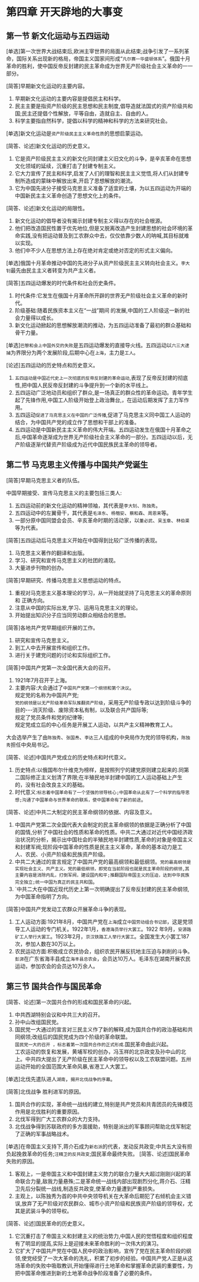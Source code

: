 # 第四章 开天辟地的大事变

## 第一节 新文化运动与五四运动

[单选]第一次世界大战结束后,欧洲主宰世界的局面从此结束;战争引发了一系列革命，国际关系出现新的格局，帝国主义国家间形成“`凡尔赛一华盛顿体系`”。俄国十月革命的胜利，使中国反帝反封建的民主革命成为世界无产阶级社会主义革命的一一部分。

[简答]早期新文化运动的主要内容。

1. 早期新文化运动的主要内容是提倡民主和科学。
2. 民主主要是指资产阶级的民主思想和民主制度,倡导造就法国式的资产阶级共和国;民主还提倡个性解放，平等自由，造就自主、自由的人。
3. 科学主要指自然科学，提倡以科学的精神和科学的方法来研究社会。

[单选]新文化运动是`资产阶级民主主义革命性质`的思想启蒙运动。

[简答、论述]新文化运动的历史意义。

1. 它是资产阶级民主主义的新文化同封建主义旧文化的斗争，是辛亥革命在思想文化领域的延续，沉重打击了封建专制主义。
2. 它大力宣传了民主和科学,启发了人们的理智和民主主义觉悟,将人们从封建专制所造成的蒙昧中解放出来,开启了思想解放的潮流。
3. 它为中国先进分子接受马克思主义准备了适宜的土壤，为以五四运动为开端的中国新民主主义革命创造了思想文化上的条件。

[简答、论述]新文化运动的局限性。

1. 新文化运动的倡导者没有揭示封建专制主义得以存在的社会根源。
2. 他们把改造国民性置于优先地位,但是又脱离改造产生封建思想的社会环境的革命实践,没有把运动普及到工农群众中去，仅仅依靠少数人的呐喊,其目标就难以实现。
3. 他们中不少人在思想方法上存在绝对肯定或绝对否定的形式主义偏向。

[单选]俄国十月革命推动中国的先进分子从资产阶级民主主义转向社会主义。`李大钊`最先由民主主义者转变为共产主义者。

[简答]五四运动爆发的时代条件和社会历史条件。

1. 时代条件:它发生在俄国十月革命所开辟的世界无产阶级社会主义革命的新时代。
2. 阶级基础:随着民族资本主义在“一战”期间 的发展,中国的工人阶级这一新的社会力量得以成长。
3. 新文化运动掀起的思想解放潮流的推动，为五四运动准备了最初的群众基础和骨干力量。

[单选]`巴黎和会上中国外交的失败`是五四运动爆发的直接导火线。五四运动以`六三大逮捕`为界限分为两个发展阶段,后期中心在`上海`，主力是`工人`。

[论述]五四运动的历史特点和历史意义。

1. `五四运动是中国近代史上一次彻底的反帝反封建的革命运动`,表现了反帝反封建的彻底性,把中国人民反帝反封建的斗争提升到一个新的水平线上。
2. 五四运动广泛地动员和组织了群众,是一场真正的群众性的革命运动。青年学生起了先锋作用,中国工人阶级开始登上政治舞台,，在运动后期发挥了主力军作用。
3. 五四运动`促进了马克思主义在中国的广泛传播`,促进了马克思主义同中国工人运动的结合，为中国共产党的成立作了思想和干部上的准备。
4. 五四运动是中国新民主主义革命的伟大开端。五四运动发生在俄国十月革命之后,中国革命逐渐成为世界无产阶级社会主义革命的一部分。五四运动以后，无产阶级逐渐代替资产阶级成为近代中国民族民主革命的领导者。

## 第二节 马克思主义传播与中国共产党诞生

[简答]早期马克思主义者的队伍。

中国早期接受、宣传马克思主义的主要包括三类人:

1. 五四运动前的新文化运动的精神领袖，其代表是`李大钊`、`陈独秀`。
2. 五四运动中的左翼骨干，其代表是`毛泽东`、`杨匏安`、`蔡和森`、`周恩来`等。
3. 一部分原中国同盟会会员、辛亥革命时期的活动家，以`董必武`、`吴玉章`、`林伯渠`等为代表。

[简答]五四运动后马克思主义开始在中国得到比较广泛传播的表现。

1. 马克思主义著作的翻译和出版。
2. 学习、研究和宣传马克思主义的社团的涌现。
3. 大量进步刊物的创办。

[简答]早期研究、传播马克思主义思想运动的特点。

1. 重视对马克思主义基本理论的学习，从一开始就坚持了马克思主义的革命原则和
正确方向。
2. 注意从中国的实际出发,学习、运用马克思主义的理论。
3. 开始提出知识分子应当同劳动群众相结合的思想。

[简答]各地共产党早期组织开展的工作。

1. 研究和宣传马克思主义。
2. 到工人中去开展宣传和组织工作。
3. 进行关于建党问题的讨论和实际组织工作。

[简答]中国共产党第一次全国代表大会的召开。

1. 1921年7月召开于上海。
2. 主要内容:大会通过了`中国共产党第一个纲领和第个决议`。  
规定党的名称为中国共产党;  
`党的纲领是以无产阶级革命军队推翻资产阶级`，采用无产阶级专政以达到阶级斗争的目的---消灭阶级、废除资本私有制，以及联合共产国际等;  
规定了党员条件和党的纪律等;  
规定党成立后的中心任务是开展工人运动，以共产主义精神教育工人。  

大会选举产生了由`陈独秀`、`张国焘`、`李达`三人组成的中央局作为党的领导机构，`陈独秀`担任中央局书记。

[简答、论述]中国共产党成立的历史特点和时代意义。

1. 历史特点:以俄国布尔什维克为榜样，是按照列宁的建党原则建立起来的.同第二国际修正主义划清了界限;在半殖民地半封建中国的工人运动基础上产生的，没有社会改良主义的基础。
2. 时代意义:`标志着中国革命有了一个坚强的领导核心;中国革命从此有了一个科学的指导思想;沟通了中国革命与世界革命的联系，使中国革命有了新的前途`。

[简答、论述]中共二大制定的民主革命纲领的依据、内容及意义。

1. 中国共产党第二次全国代表大会制定的民主革命纲领的依据是正确分析了中国的国情,分析了中国社会的性质和革命的性质。中共二大通过对近代中国经济政治状况的分析，揭示出中国社会的半殖民地半封建性质,革命的对象是帝国主义和封建军阀;现阶段中国革命的性质是民主主义革命，革命的基本动力是工人、农民、小资产阶级和民族资产阶级。
2. 中共二大通过的宣言规定了中国共产党的最高纲领和最低纲领。`党的最高纲领是实现社会主义、共产主义。党的最低纲领，即党在当前阶段也就是民主革命阶段的纲领,其主要内容是消除内乱，打倒军阀，建设国内和平;推翻国际帝国主义的压迫，达到中华民族完全独立;统一中国为真正的民主共和国`。
3. `中共二大在中国近现代历史上第一次明确提出了反帝反封建的民主革命纲领,为中国革命指明了方向。

[简答]中国共产党发动工农群众开展革命斗争的表现。

1. 工人运动方面:1921年8月，中国共产党在`上海`成立`中国劳动组合书记部`，这是党领导工人运动的专门机关。1922年1月，`香港海员举行大罢工`。1922 年9月，`安源路矿工人举行大罢工`。1923年2月，`京汉铁路工人举行大罢工`。全国发生大小罢工187次，参加人数在30万以上。
2. 农民运动方面:积极成立农民协会，组织农民开展反抗地主压迫与剥削的斗争。  
`彭湃`在广东省海丰县成立`海丰县总农会`，会员达10万人。毛泽东在湖南开展农民运动，参加农会的会员达10万余人。

## 第三节 国共合作与国民革命

[简答、论述]第一次国共合作的形成和国民革命的兴起。

1. 中共西湖特别会议和中共三大的召开。
2. 孙中山改组国民党。
3. 国民党一大通过的宣言对三民主义作了新的解释,成为国共合作的政治基础和共同纲领;改组后的国民党成为四个阶级的革命联盟。  
`国民党一大的召开 ，标志着第一次国共合作的正式形成`.国民革命由此兴起。  
工农运动的恢复和发展，黄埔军校的创办，冯玉祥的北京政变及孙中山的北上。中共四大提出了无产阶级在民主革命中的领导权以及工农联盟问题。五卅运动开始的全国范围大革命风暴,省港工人大罢工。

[单选]北伐先遣队进人`湖南`，`揭开北伐战争的序幕`。

[简答]北伐战争 胜利进军的原因。

1. 国共合作的实现，革命统一战线的建立,特别是共产党员和共青团员的先锋模范作用是北伐胜利的重要原因。
2. 北伐军得到广大工农群众的大力支持。
3. 北伐战争得到苏联政府的多方面援助，特别是派出的军事顾问帮助北伐军制定了正确的军事战略战术。

[单选]在帝国主义支持下,蒋介石成为`新右派`的代表，发动反共政变;中共五大没有担负起挽救革命的任务;`汪精卫的反共政变`;国民革命最终失败。
[简答、论述]国民革命失败的原因。

1. 客观上，一是帝国主义和中国封建主义势力的联合力量大大超过刚刚兴起的革命联合力量,敌我力量悬殊;二是革命统一战线内部出现剧烈分化,蒋介石、汪精卫先后分裂统一战线,制造反共政变,使革命力量遭到严重损失。
2. 主观上，以陈独秀为首的中共中央领导机关在大革命后期犯了右倾机会主义错误,放弃了无产阶级对农民群众、城市小资产阶级和民族资产阶级的领导权，尤其是武装斗争的领导权。

[简答、论述]国民革命的历史意义。

1. 它沉重打击了帝国主义和封建主义的统治势力,中国人民的觉悟程度和组织程度有了明显的提高,实际上是迎接未来革命胜利的一次伟大的演习。
2. 它扩大了中国共产党在中国人民中的政治影响，宣传了党在民主革命阶段的纲领,使党经受了一次大革命的洗礼，积累了初步的经验。中国共产党人正是从这场革命的失败中吸取教训,开始懂得进行土地革命和掌握革命武装的重要性，为把中国革命推进到新的土地革命战争阶段准备了必要的条件。
